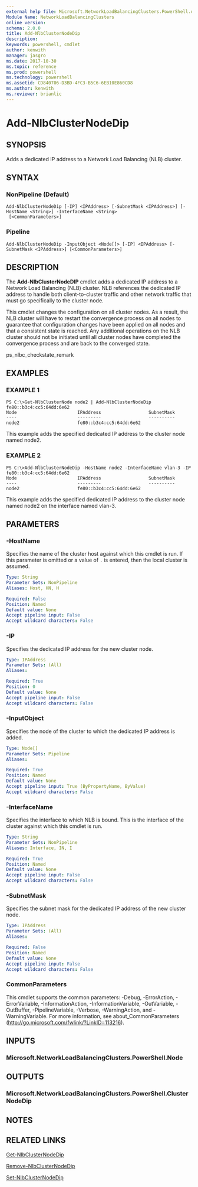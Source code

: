 ```yaml
---
external help file: Microsoft.NetworkLoadBalancingClusters.PowerShell.dll-Help.xml
Module Name: NetworkLoadBalancingClusters
online version: 
schema: 2.0.0
title: Add-NlbClusterNodeDip
description: 
keywords: powershell, cmdlet
author: kenwith
manager: jasgro
ms.date: 2017-10-30
ms.topic: reference
ms.prod: powershell
ms.technology: powershell
ms.assetid: CD840706-D3BD-4FC3-B5C6-6EB10E860CD8
ms.author: kenwith
ms.reviewer: brianlic
---
```


# Add-NlbClusterNodeDip

## SYNOPSIS
Adds a dedicated IP address to a Network Load Balancing (NLB) cluster.

## SYNTAX

### NonPipeline (Default)
```
Add-NlbClusterNodeDip [-IP] <IPAddress> [-SubnetMask <IPAddress>] [-HostName <String>] -InterfaceName <String>
 [<CommonParameters>]
```

### Pipeline
```
Add-NlbClusterNodeDip -InputObject <Node[]> [-IP] <IPAddress> [-SubnetMask <IPAddress>] [<CommonParameters>]
```

## DESCRIPTION
The **Add-NlbClusterNodeDIP** cmdlet adds a dedicated IP address to a Network Load Balancing (NLB) cluster.
NLB references the dedicated IP address to handle both client-to-cluster traffic and other network traffic that must go specifically to the cluster node.

This cmdlet changes the configuration on all cluster nodes.
As a result, the NLB cluster will have to restart the convergence process on all nodes to guarantee that configuration changes have been applied on all nodes and that a consistent state is reached.
Any additional operations on the NLB cluster should not be initiated until all cluster nodes have completed the convergence process and are back to the converged state.

ps_nlbc_checkstate_remark

## EXAMPLES

### EXAMPLE 1
```
PS C:\>Get-NlbClusterNode node2 | Add-NlbClusterNodeDip fe80::b3c4:cc5:64dd:6e62
Node                       IPAddress                  SubnetMask 
----                       ---------                  ---------- 
node2                      fe80::b3c4:cc5:64dd:6e62
```

This example adds the specified dedicated IP address to the cluster node named node2.

### EXAMPLE 2
```
PS C:\>Add-NlbClusterNodeDip -HostName node2 -InterfaceName vlan-3 -IP fe80::b3c4:cc5:64dd:6e62
Node                       IPAddress                  SubnetMask 
----                       ---------                  ---------- 
node2                      fe80::b3c4:cc5:64dd:6e62
```

This example adds the specified dedicated IP address to the cluster node named node2 on the interface named vlan-3.

## PARAMETERS

### -HostName
Specifies the name of the cluster host against which this cmdlet is run.
If this parameter is omitted or a value of `.` is entered, then the local cluster is assumed.

```yaml
Type: String
Parameter Sets: NonPipeline
Aliases: Host, HN, H

Required: False
Position: Named
Default value: None
Accept pipeline input: False
Accept wildcard characters: False
```

### -IP
Specifies the dedicated IP address for the new cluster node.

```yaml
Type: IPAddress
Parameter Sets: (All)
Aliases: 

Required: True
Position: 0
Default value: None
Accept pipeline input: False
Accept wildcard characters: False
```

### -InputObject
Specifies the node of the cluster to which the dedicated IP address is added.

```yaml
Type: Node[]
Parameter Sets: Pipeline
Aliases: 

Required: True
Position: Named
Default value: None
Accept pipeline input: True (ByPropertyName, ByValue)
Accept wildcard characters: False
```

### -InterfaceName
Specifies the interface to which NLB is bound.
This is the interface of the cluster against which this cmdlet is run.

```yaml
Type: String
Parameter Sets: NonPipeline
Aliases: Interface, IN, I

Required: True
Position: Named
Default value: None
Accept pipeline input: False
Accept wildcard characters: False
```

### -SubnetMask
Specifies the subnet mask for the dedicated IP address of the new cluster node.

```yaml
Type: IPAddress
Parameter Sets: (All)
Aliases: 

Required: False
Position: Named
Default value: None
Accept pipeline input: False
Accept wildcard characters: False
```

### CommonParameters
This cmdlet supports the common parameters: -Debug, -ErrorAction, -ErrorVariable, -InformationAction, -InformationVariable, -OutVariable, -OutBuffer, -PipelineVariable, -Verbose, -WarningAction, and -WarningVariable. For more information, see about_CommonParameters (http://go.microsoft.com/fwlink/?LinkID=113216).

## INPUTS

### Microsoft.NetworkLoadBalancingClusters.PowerShell.Node

## OUTPUTS

### Microsoft.NetworkLoadBalancingClusters.PowerShell.ClusterNodeDip

## NOTES

## RELATED LINKS

[Get-NlbClusterNodeDip](./Get-NlbClusterNodeDip.md)

[Remove-NlbClusterNodeDip](./Remove-NlbClusterNodeDip.md)

[Set-NlbClusterNodeDip](./Set-NlbClusterNodeDip.md)
